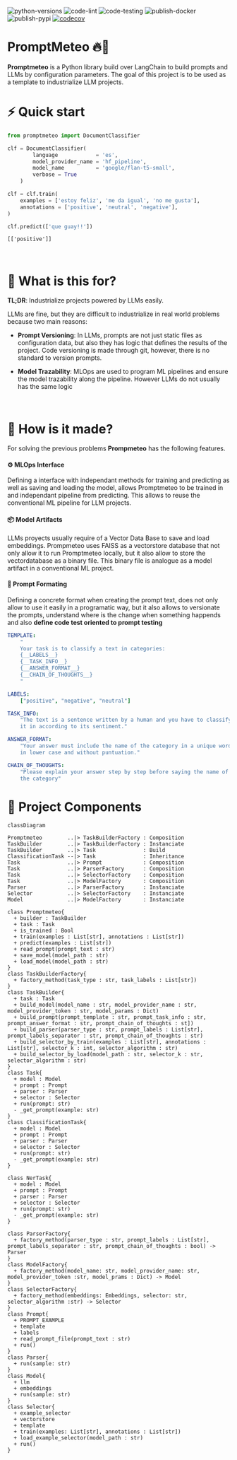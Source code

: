 ![python-versions](https://img.shields.io/badge/python-3.8%20%7C%203.9%20%7C%203.10%20%7C%203.11-blue)
![code-lint](https://github.com/DelgadoPanadero/PromptMeteo/actions/workflows/code_lint.yml/badge.svg)
![code-testing](https://github.com/DelgadoPanadero/PromptMeteo/actions/workflows/code_testing.yml/badge.svg)
![publish-docker](https://github.com/DelgadoPanadero/PromptMeteo/actions/workflows/publish_docker.yml/badge.svg)
![publish-pypi](https://github.com/DelgadoPanadero/PromptMeteo/actions/workflows/publish_package.yml/badge.svg)
[![codecov](https://codecov.io/gh/DelgadoPanadero/PromptMeteo/branch/main/graph/badge.svg?token=KFJS6BGFH8)](https://codecov.io/gh/DelgadoPanadero/PromptMeteo)

# PromptMeteo 🔥🧔

**Promptmeteo** is a Python library build over LangChain to build prompts and LLMs by configuration parameters. The goal of this project is to be used as a template to industrialize LLM projects.


# ⚡ Quick start

```python
from promptmeteo import DocumentClassifier

clf = DocumentClassifier(
        language            = 'es',
        model_provider_name = 'hf_pipeline',
        model_name          = 'google/flan-t5-small',
        verbose = True
    )

clf = clf.train(
    examples = ['estoy feliz', 'me da igual', 'no me gusta'],
    annotations = ['positive', 'neutral', 'negative'],
)

clf.predict(['que guay!!'])
```

```shell
[['positive']]
```

&nbsp;

# 🤔 What is this for?

**TL;DR**: Industrialize projects powered by LLMs easily.

LLMs are fine, but they are difficult to industrialize in real world problems because two main reasons:

 - **Prompt Versioning**: In LLMs, prompts are not just static files as configuration data, but also they has logic that defines the results of the project. Code versioning is made through git, however, there is no standard to version prompts.

- **Model Trazability**: MLOps are used to program ML pipelines and ensure the model trazability along the pipeline. However LLMs do not usually has the same logic

&nbsp;

# 🚀 How is it made?

For solving the previous problems **Prompmeteo** has the following features.

#### ⚙️ MLOps Interface

Defining a interface with independant methods for training and predicting as well as saving and loading the model, allows Promptmeteo to be trained in and independant pipeline from predicting. This allows to reuse the conventional ML pipeline for LLM projects. 

#### 📦 Model Artifacts

LLMs proyects usually require of a Vector Data Base to save and load embeddings. Prompmeteo uses FAISS as a vectorstore database that not only allow it to run Promptmeteo locally, but it also allow to store the vectordatabase as a binary file. This binary file is analogue as a model artifact in a conventional ML project.

#### 📄 Prompt Formating

Defining a concrete format when creating the prompt text, does not only allow to use it easily in a programatic way, but it also allows to versionate the prompts, understand where is the change when something happends and also **define code test oriented to prompt testing**

```yml
TEMPLATE:
    "
    Your task is to classify a text in categories:
    {__LABELS__}
    {__TASK_INFO__}
    {__ANSWER_FORMAT__}
    {__CHAIN_OF_THOUGHTS__}
    "

LABELS:
    ["positive", "negative", "neutral"]

TASK_INFO:
    "The text is a sentence written by a human and you have to classify
    it in according to its sentiment."

ANSWER_FORMAT:
    "Your answer must include the name of the category in a unique word
    in lower case and without puntuation."

CHAIN_OF_THOUGHTS:
    "Please explain your answer step by step before saying the name of
    the category"
```

# 🧩 Project Components

```mermaid
classDiagram

Promptmeteo        ..|> TaskBuilderFactory : Composition
TaskBuilder        ..|> TaskBuilderFactory : Instanciate
TaskBuilder        ..|> Task               : Build
ClassificationTask --|> Task               : Inheritance
Task               ..|> Prompt             : Composition
Task               ..|> ParserFactory      : Composition
Task               ..|> SelectorFactory    : Composition
Task               ..|> ModelFactory       : Composition
Parser             ..|> ParserFactory      : Instanciate
Selector           ..|> SelectorFactory    : Instanciate
Model              ..|> ModelFactory       : Instanciate

class Promptmeteo{
  + builder : TaskBuilder
  + task : Task
  + is_trained : Bool
  + train(examples : List[str], annotations : List[str])
  + predict(examples : List[str])
  + read_prompt(prompt_text : str)
  + save_model(model_path : str)
  + load_model(model_path : str)
}
class TaskBuilderFactory{
  + factory_method(task_type : str, task_labels : List[str])
}
class TaskBuilder{
  + task : Task
  + build_model(model_name : str, model_provider_name : str, model_provider_token : str, model_params : Dict)
  + build_prompt(prompt_template : str, prompt_task_info : str, prompt_answer_format : str, prompt_chain_of_thoughts : st])
  + build_parser(parser_type : str, prompt_labels : List[str], prompt_labels_separator : str, prompt_chain_of_thoughts : str)
  + build_selector_by_train(examples : List[str], annotations : List[str], selector_k : int, selector_algorithm : str)
  + build_selector_by_load(model_path : str, selector_k : str, selector_algorithm : str)
}
class Task{
  + model : Model
  + prompt : Prompt
  + parser : Parser
  + selector : Selector
  + run(prompt: str)
  - _get_prompt(example: str) 
}
class ClassificationTask{
  + model : Model
  + prompt : Prompt
  + parser : Parser
  + selector : Selector
  + run(prompt: str)
  - _get_prompt(example: str) 
}

class NerTask{
  + model : Model
  + prompt : Prompt
  + parser : Parser
  + selector : Selector
  + run(prompt: str)
  - _get_prompt(example: str) 
}

class ParserFactory{
  + factory_method(parser_type : str, prompt_labels : List[str], prompt_labels_separator : str, prompt_chain_of_thoughts : bool) -> Parser
}
class ModelFactory{
  + factory_method(model_name: str, model_provider_name: str, model_provider_token :str, model_prams : Dict) -> Model
}
class SelectorFactory{
  + factory_method(embeddings: Embeddings, selector: str, selector_algorithm :str) -> Selector
}
class Prompt{
  + PROMPT_EXAMPLE
  + template
  + labels
  + read_prompt_file(prompt_text : str)
  + run()
}
class Parser{
  + run(sample: str)
}
class Model{
  + llm
  + embeddings
  + run(sample: str)
}
class Selector{
  + example_selector
  + vectorstore
  + template
  + train(examples: List[str], annotations : List[str])
  + load_example_selector(model_path : str)
  + run()
}
```
